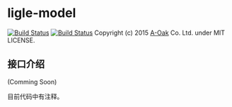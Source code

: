 ligle-model
====================

[![Build Status](https://travis-ci.org/a-oak/ligle-model.svg?branch=master)](https://travis-ci.org/a-oak/ligle-model)
[![Build Status](https://travis-ci.org/a-oak/ligle-model.svg?branch=develop)](https://travis-ci.org/a-oak/ligle-model)
Copyright (c) 2015 [A-Oak](http://a-oak.com/) Co. Ltd. under MIT LICENSE.


## 接口介绍
(Comming Soon)

目前代码中有注释。

